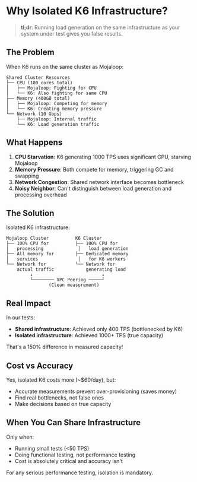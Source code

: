 # Why Isolated K6 Infrastructure?

> **tl;dr**: Running load generation on the same infrastructure as your system under test gives you false results.

## The Problem

When K6 runs on the same cluster as Mojaloop:

```
Shared Cluster Resources
├── CPU (100 cores total)
│   ├── Mojaloop: Fighting for CPU
│   └── K6: Also fighting for same CPU
├── Memory (400GB total)
│   ├── Mojaloop: Competing for memory
│   └── K6: Creating memory pressure
└── Network (10 Gbps)
    ├── Mojaloop: Internal traffic
    └── K6: Load generation traffic
```

## What Happens

1. **CPU Starvation**: K6 generating 1000 TPS uses significant CPU, starving Mojaloop
2. **Memory Pressure**: Both compete for memory, triggering GC and swapping
3. **Network Congestion**: Shared network interface becomes bottleneck
4. **Noisy Neighbor**: Can't distinguish between load generation and processing overhead

## The Solution

Isolated K6 infrastructure:

```
Mojaloop Cluster          K6 Cluster
├── 100% CPU for          ├── 100% CPU for
│   processing             │   load generation
├── All memory for        ├── Dedicated memory
│   services               │   for K6 workers
└── Network for           └── Network for
    actual traffic            generating load
         ↓                          ↓
         └──────── VPC Peering ─────┘
                (Clean measurement)
```

## Real Impact

In our tests:
- **Shared infrastructure**: Achieved only 400 TPS (bottlenecked by K6)
- **Isolated infrastructure**: Achieved 1000+ TPS (true capacity)

That's a 150% difference in measured capacity!

## Cost vs Accuracy

Yes, isolated K6 costs more (~$60/day), but:
- Accurate measurements prevent over-provisioning (saves money)
- Find real bottlenecks, not false ones
- Make decisions based on true capacity

## When You Can Share Infrastructure

Only when:
- Running small tests (<50 TPS)
- Doing functional testing, not performance testing
- Cost is absolutely critical and accuracy isn't

For any serious performance testing, isolation is mandatory.
